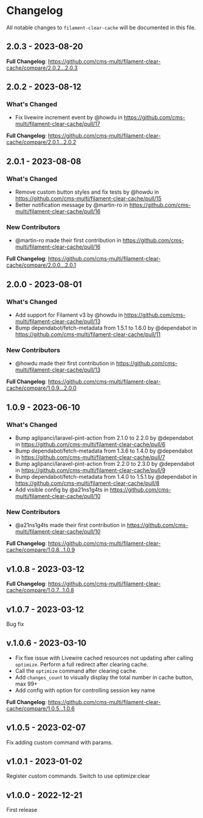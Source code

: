 # Changelog

All notable changes to `filament-clear-cache` will be documented in this file.

## 2.0.3 - 2023-08-20

**Full Changelog**: https://github.com/cms-multi/filament-clear-cache/compare/2.0.2...2.0.3

## 2.0.2 - 2023-08-12

### What's Changed

- Fix livewire increment event by @howdu in https://github.com/cms-multi/filament-clear-cache/pull/17

**Full Changelog**: https://github.com/cms-multi/filament-clear-cache/compare/2.0.1...2.0.2

## 2.0.1 - 2023-08-08

### What's Changed

- Remove custom button styles and fix tests by @howdu in https://github.com/cms-multi/filament-clear-cache/pull/15
- Better notification message by @martin-ro in https://github.com/cms-multi/filament-clear-cache/pull/16

### New Contributors

- @martin-ro made their first contribution in https://github.com/cms-multi/filament-clear-cache/pull/16

**Full Changelog**: https://github.com/cms-multi/filament-clear-cache/compare/2.0.0...2.0.1

## 2.0.0 - 2023-08-01

### What's Changed

- Add support for Filament v3 by @howdu in https://github.com/cms-multi/filament-clear-cache/pull/13
- Bump dependabot/fetch-metadata from 1.5.1 to 1.6.0 by @dependabot in https://github.com/cms-multi/filament-clear-cache/pull/11

### New Contributors

- @howdu made their first contribution in https://github.com/cms-multi/filament-clear-cache/pull/13

**Full Changelog**: https://github.com/cms-multi/filament-clear-cache/compare/1.0.9...2.0.0

## 1.0.9 - 2023-06-10

### What's Changed

- Bump aglipanci/laravel-pint-action from 2.1.0 to 2.2.0 by @dependabot in https://github.com/cms-multi/filament-clear-cache/pull/6
- Bump dependabot/fetch-metadata from 1.3.6 to 1.4.0 by @dependabot in https://github.com/cms-multi/filament-clear-cache/pull/7
- Bump aglipanci/laravel-pint-action from 2.2.0 to 2.3.0 by @dependabot in https://github.com/cms-multi/filament-clear-cache/pull/9
- Bump dependabot/fetch-metadata from 1.4.0 to 1.5.1 by @dependabot in https://github.com/cms-multi/filament-clear-cache/pull/8
- Add visible config by @a21ns1g4ts in https://github.com/cms-multi/filament-clear-cache/pull/10

### New Contributors

- @a21ns1g4ts made their first contribution in https://github.com/cms-multi/filament-clear-cache/pull/10

**Full Changelog**: https://github.com/cms-multi/filament-clear-cache/compare/1.0.8...1.0.9

## v1.0.8 - 2023-03-12

**Full Changelog**: https://github.com/cms-multi/filament-clear-cache/compare/1.0.7...1.0.8

## v1.0.7 - 2023-03-12

Bug fix

## v.1.0.6 - 2023-03-10

- Fix fixe issue with Livewire cached resources not updating after calling `optimize`. Perform a full redirect after clearing cache.
- Call the `optimize` command after clearing cache.
- Add `changes_count` to visually display the total number in cache button, max 99+
- Add config with option for controlling session key name

**Full Changelog**: https://github.com/cms-multi/filament-clear-cache/compare/1.0.5...1.0.6

## v1.0.5 - 2023-02-07

Fix adding custom command with params.

## v1.0.1 - 2023-01-02

Register custom commands.
Switch to use optimize:clear

## v1.0.0 - 2022-12-21

First release
